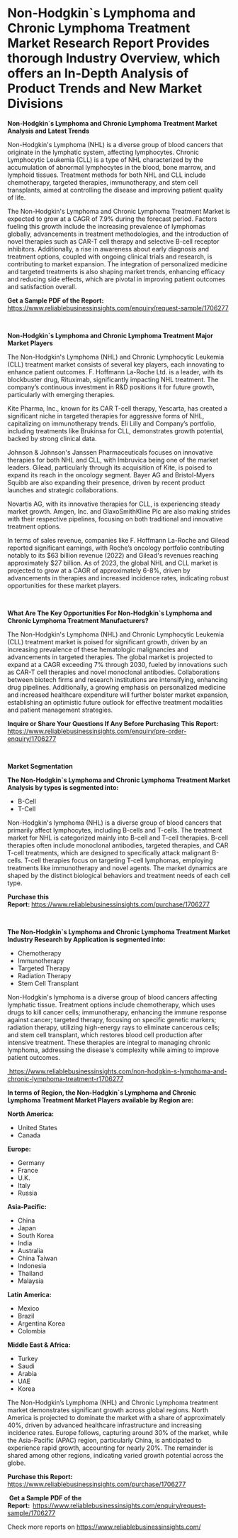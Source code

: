 <p><h1>Non-Hodgkin`s Lymphoma and Chronic Lymphoma Treatment Market Research Report Provides thorough Industry Overview, which offers an In-Depth Analysis of Product Trends and New Market Divisions</h1></p><p><strong>Non-Hodgkin`s Lymphoma and Chronic Lymphoma Treatment Market Analysis and Latest Trends</strong></p>
<p><p>Non-Hodgkin's Lymphoma (NHL) is a diverse group of blood cancers that originate in the lymphatic system, affecting lymphocytes. Chronic Lymphocytic Leukemia (CLL) is a type of NHL characterized by the accumulation of abnormal lymphocytes in the blood, bone marrow, and lymphoid tissues. Treatment methods for both NHL and CLL include chemotherapy, targeted therapies, immunotherapy, and stem cell transplants, aimed at controlling the disease and improving patient quality of life.</p><p>The Non-Hodgkin's Lymphoma and Chronic Lymphoma Treatment Market is expected to grow at a CAGR of 7.9% during the forecast period. Factors fueling this growth include the increasing prevalence of lymphomas globally, advancements in treatment methodologies, and the introduction of novel therapies such as CAR-T cell therapy and selective B-cell receptor inhibitors. Additionally, a rise in awareness about early diagnosis and treatment options, coupled with ongoing clinical trials and research, is contributing to market expansion. The integration of personalized medicine and targeted treatments is also shaping market trends, enhancing efficacy and reducing side effects, which are pivotal in improving patient outcomes and satisfaction overall.</p></p>
<p><strong>Get a Sample PDF of the Report:&nbsp;</strong> <a href="https://www.reliablebusinessinsights.com/enquiry/request-sample/1706277?utm_campaign=1106&utm_medium=2&utm_source=Github&utm_content=ia&utm_term=10012025&utm_id=non-hodgkins-lymphoma-and-chronic-lymphoma-treatment">https://www.reliablebusinessinsights.com/enquiry/request-sample/1706277</a></p>
<p>&nbsp;</p>
<p><strong>Non-Hodgkin`s Lymphoma and Chronic Lymphoma Treatment Major Market Players</strong></p>
<p><p>The Non-Hodgkin's Lymphoma (NHL) and Chronic Lymphocytic Leukemia (CLL) treatment market consists of several key players, each innovating to enhance patient outcomes. F. Hoffmann La-Roche Ltd. is a leader, with its blockbuster drug, Rituximab, significantly impacting NHL treatment. The company’s continuous investment in R&D positions it for future growth, particularly with emerging therapies.</p><p>Kite Pharma, Inc., known for its CAR T-cell therapy, Yescarta, has created a significant niche in targeted therapies for aggressive forms of NHL, capitalizing on immunotherapy trends. Eli Lilly and Company’s portfolio, including treatments like Brukinsa for CLL, demonstrates growth potential, backed by strong clinical data.</p><p>Johnson & Johnson's Janssen Pharmaceuticals focuses on innovative therapies for both NHL and CLL, with Imbruvica being one of the market leaders. Gilead, particularly through its acquisition of Kite, is poised to expand its reach in the oncology segment. Bayer AG and Bristol-Myers Squibb are also expanding their presence, driven by recent product launches and strategic collaborations.</p><p>Novartis AG, with its innovative therapies for CLL, is experiencing steady market growth. Amgen, Inc. and GlaxoSmithKline Plc are also making strides with their respective pipelines, focusing on both traditional and innovative treatment options.</p><p>In terms of sales revenue, companies like F. Hoffmann La-Roche and Gilead reported significant earnings, with Roche’s oncology portfolio contributing notably to its $63 billion revenue (2022) and Gilead's revenues reaching approximately $27 billion. As of 2023, the global NHL and CLL market is projected to grow at a CAGR of approximately 6-8%, driven by advancements in therapies and increased incidence rates, indicating robust opportunities for these market players.</p></p>
<p>&nbsp;</p>
<p><strong>What Are The Key Opportunities For Non-Hodgkin`s Lymphoma and Chronic Lymphoma Treatment Manufacturers?</strong></p>
<p><p>The Non-Hodgkin's Lymphoma (NHL) and Chronic Lymphocytic Leukemia (CLL) treatment market is poised for significant growth, driven by an increasing prevalence of these hematologic malignancies and advancements in targeted therapies. The global market is projected to expand at a CAGR exceeding 7% through 2030, fueled by innovations such as CAR-T cell therapies and novel monoclonal antibodies. Collaborations between biotech firms and research institutions are intensifying, enhancing drug pipelines. Additionally, a growing emphasis on personalized medicine and increased healthcare expenditure will further bolster market expansion, establishing an optimistic future outlook for effective treatment modalities and patient management strategies.</p></p>
<p><strong>Inquire or Share Your Questions If Any Before Purchasing This Report:</strong> <a href="https://www.reliablebusinessinsights.com/enquiry/pre-order-enquiry/1706277?utm_campaign=1106&utm_medium=2&utm_source=Github&utm_content=ia&utm_term=10012025&utm_id=non-hodgkins-lymphoma-and-chronic-lymphoma-treatment">https://www.reliablebusinessinsights.com/enquiry/pre-order-enquiry/1706277</a></p>
<p>&nbsp;</p>
<p><strong>Market Segmentation</strong></p>
<p><strong>The Non-Hodgkin`s Lymphoma and Chronic Lymphoma Treatment Market Analysis by types is segmented into:</strong></p>
<p><ul><li>B-Cell</li><li>T-Cell</li></ul></p>
<p><p>Non-Hodgkin's lymphoma (NHL) is a diverse group of blood cancers that primarily affect lymphocytes, including B-cells and T-cells. The treatment market for NHL is categorized mainly into B-cell and T-cell therapies. B-cell therapies often include monoclonal antibodies, targeted therapies, and CAR T-cell treatments, which are designed to specifically attack malignant B-cells. T-cell therapies focus on targeting T-cell lymphomas, employing treatments like immunotherapy and novel agents. The market dynamics are shaped by the distinct biological behaviors and treatment needs of each cell type.</p></p>
<p><strong>Purchase this Report:&nbsp;</strong><a href="https://www.reliablebusinessinsights.com/purchase/1706277?utm_campaign=1106&utm_medium=2&utm_source=Github&utm_content=ia&utm_term=10012025&utm_id=non-hodgkins-lymphoma-and-chronic-lymphoma-treatment">https://www.reliablebusinessinsights.com/purchase/1706277</a></p>
<p>&nbsp;</p>
<p><strong>The Non-Hodgkin`s Lymphoma and Chronic Lymphoma Treatment Market Industry Research by Application is segmented into:</strong></p>
<p><ul><li>Chemotherapy</li><li>Immunotherapy</li><li>Targeted Therapy</li><li>Radiation Therapy</li><li>Stem Cell Transplant</li></ul></p>
<p><p>Non-Hodgkin's lymphoma is a diverse group of blood cancers affecting lymphatic tissue. Treatment options include chemotherapy, which uses drugs to kill cancer cells; immunotherapy, enhancing the immune response against cancer; targeted therapy, focusing on specific genetic markers; radiation therapy, utilizing high-energy rays to eliminate cancerous cells; and stem cell transplant, which restores blood cell production after intensive treatment. These therapies are integral to managing chronic lymphoma, addressing the disease's complexity while aiming to improve patient outcomes.</p></p>
<p><a href="https://www.reliablebusinessinsights.com/non-hodgkin-s-lymphoma-and-chronic-lymphoma-treatment-r1706277?utm_campaign=1106&utm_medium=2&utm_source=Github&utm_content=ia&utm_term=10012025&utm_id=non-hodgkins-lymphoma-and-chronic-lymphoma-treatment">&nbsp;https://www.reliablebusinessinsights.com/non-hodgkin-s-lymphoma-and-chronic-lymphoma-treatment-r1706277</a></p>
<p><strong>In terms of Region, the Non-Hodgkin`s Lymphoma and Chronic Lymphoma Treatment Market Players available by Region are:</strong></p>
<p>
    <p> <strong> North America: </strong>
        <ul>
            <li>United States</li>
            <li>Canada</li>
        </ul>
        </p> 
    <p> <strong> Europe: </strong>
        <ul>
            <li>Germany</li>
            <li>France</li>
            <li>U.K.</li>
            <li>Italy</li>
            <li>Russia</li>
        </ul>
        </p> 
    <p> <strong> Asia-Pacific: </strong>
        <ul>
            <li>China</li>
            <li>Japan</li>
            <li>South Korea</li>
            <li>India</li>
            <li>Australia</li>
            <li>China Taiwan</li>
            <li>Indonesia</li>
            <li>Thailand</li>
            <li>Malaysia</li>
        </ul>
        </p> 
    <p> <strong> Latin America: </strong>
        <ul>
            <li>Mexico</li>
            <li>Brazil</li>
            <li>Argentina Korea</li>
            <li>Colombia</li>
        </ul>
        </p> 
    <p> <strong> Middle East & Africa: </strong>
        <ul>
            <li>Turkey</li>
            <li>Saudi</li>
            <li>Arabia</li>
            <li>UAE</li>
            <li>Korea</li>
        </ul>
    </p>
    </p>
<p><p>The Non-Hodgkin’s Lymphoma (NHL) and Chronic Lymphoma treatment market demonstrates significant growth across global regions. North America is projected to dominate the market with a share of approximately 40%, driven by advanced healthcare infrastructure and increasing incidence rates. Europe follows, capturing around 30% of the market, while the Asia-Pacific (APAC) region, particularly China, is anticipated to experience rapid growth, accounting for nearly 20%. The remainder is shared among other regions, indicating varied growth potential across the globe.</p></p>
<p><strong>Purchase this Report: </strong><a href="https://www.reliablebusinessinsights.com/purchase/1706277?utm_campaign=1106&utm_medium=2&utm_source=Github&utm_content=ia&utm_term=10012025&utm_id=non-hodgkins-lymphoma-and-chronic-lymphoma-treatment">https://www.reliablebusinessinsights.com/purchase/1706277</a></p>
<p>&nbsp;<strong>Get a Sample PDF of the Report:&nbsp;&nbsp;</strong><a href="https://www.reliablebusinessinsights.com/enquiry/request-sample/1706277?utm_campaign=1106&utm_medium=2&utm_source=Github&utm_content=ia&utm_term=10012025&utm_id=non-hodgkins-lymphoma-and-chronic-lymphoma-treatment">https://www.reliablebusinessinsights.com/enquiry/request-sample/1706277</a></p>
<p><strong></strong></p>
<p>Check more reports on <a href="https://www.reliablebusinessinsights.com/?utm_campaign=1106&utm_medium=2&utm_source=Github&utm_content=ia&utm_term=10012025&utm_id=non-hodgkins-lymphoma-and-chronic-lymphoma-treatment">https://www.reliablebusinessinsights.com/</a></p>